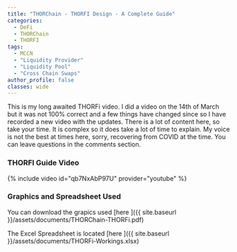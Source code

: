 ```yaml
---
title: "THORChain - THORFI Design - A Complete Guide"
categories:
  - DeFi
  - THORChain
  - THORFI
tags:
  - MCCN  
  - "Liquidity Provider"
  - "Liquidity Pool"
  - "Cross Chain Swaps"
author_profile: false
classes: wide
---
```


This is my long awaited THORFi video. I did a video on the 14th of March but it was not 100% correct and a few things have changed since so I have recorded a new video with the updates.
There is a lot of content here, so take your time. It is complex so it does take a lot of time to explain. My voice is not the best at times here, sorry, recovering from COVID at the time.
You can leave questions in the comments section.

### THORFI Guide Video

{% include video id="qb7NxAbP97U" provider="youtube" %}

### Graphics and Spreadsheet Used

You can download the grapics used [here ]({{ site.baseurl }}/assets/documents/THORChain-THORFi.pdf)

The Excel Spreadsheet is located [here ]({{ site.baseurl }}/assets/documents/THORFi-Workings.xlsx)

